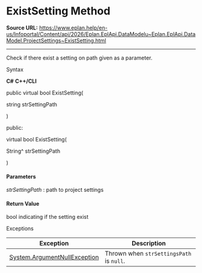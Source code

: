 # ExistSetting Method

**Source URL:** https://www.eplan.help/en-us/Infoportal/Content/api/2026/Eplan.EplApi.DataModelu~Eplan.EplApi.DataModel.ProjectSettings~ExistSetting.html

---

Check if there exist a setting on path given as a parameter.

Syntax

**C#**
**C++/CLI**


public virtual bool ExistSetting( 

   string strSettingPath

)

public:

virtual bool ExistSetting( 

   String^ strSettingPath

)


#### Parameters

*strSettingPath*
:   path to project settings

#### Return Value

bool indicating if the setting exist

Exceptions

| Exception | Description |
| --- | --- |
| [System.ArgumentNullException](#) | Thrown when `strSettingsPath` is `null`. |
